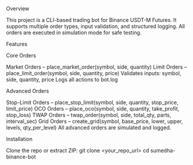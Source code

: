 Overview

This project is a CLI-based trading bot for Binance USDT-M Futures.
It supports multiple order types, input validation, and structured logging.
All orders are executed in simulation mode for safe testing.

Features

Core Orders

Market Orders – place_market_order(symbol, side, quantity)
Limit Orders – place_limit_order(symbol, side, quantity, price)
Validates inputs: symbol, side, quantity, price
Logs all actions to bot.log

Advanced Orders

Stop-Limit Orders – place_stop_limit(symbol, side, quantity, stop_price, limit_price)
OCO Orders – place_oco(symbol, side, quantity, take_profit, stop_loss)
TWAP Orders – twap_order(symbol, side, total_qty, parts, interval_sec)
Grid Orders – create_grid(symbol, base_price, lower, upper, levels, qty_per_level)
All advanced orders are simulated and logged.


Installation


Clone the repo or extract ZIP:
git clone <your_repo_url>
cd sumedha-binance-bot
